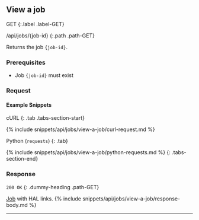 ## View a job

GET
{:.label .label-GET}

/api/jobs/{job-id}
{:.path .path-GET}

Returns the job `{job-id}`.

### Prerequisites
- Job `{job-id}` must exist

### Request

#### Example Snippets
cURL
{: .tab .tabs-section-start}

{% include snippets/api/jobs/view-a-job/curl-request.md %}

Python (`requests`)
{: .tab}

{% include snippets/api/jobs/view-a-job/python-requests.md %}
{: .tabs-section-end}

### Response
`200 OK`
{: .dummy-heading .path-GET}

[Job](#job) with HAL links.
{% include snippets/api/jobs/view-a-job/response-body.md %}

---
